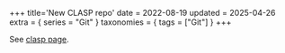 +++
title='New CLASP repo'
date = 2022-08-19
updated = 2025-04-26
extra = { series = "Git" }
taxonomies = { tags = ["Git"] }
+++

See [clasp page](@/misc/clasp/index.md#useful-commands).
